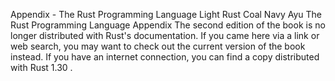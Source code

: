 Appendix - The Rust Programming Language
Light
Rust
Coal
Navy
Ayu
The Rust Programming Language
Appendix
The second edition of the book is no longer distributed with Rust's documentation.
If you came here via a link or web search, you may want to check out
the current
version of the book
instead.
If you have an internet connection, you can
find a copy distributed with
Rust
1.30
.